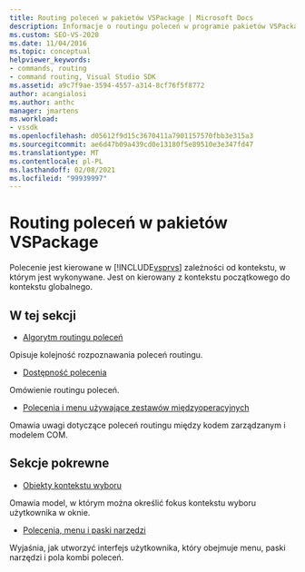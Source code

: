 ```yaml
---
title: Routing poleceń w pakietów VSPackage | Microsoft Docs
description: Informacje o routingu poleceń w programie pakietów VSPackage oraz o sposobie kierowania poleceń na podstawie kontekstu, w którym są wykonywane w programie Visual Studio.
ms.custom: SEO-VS-2020
ms.date: 11/04/2016
ms.topic: conceptual
helpviewer_keywords:
- commands, routing
- command routing, Visual Studio SDK
ms.assetid: a9c7f9ae-3594-4557-a314-8cf76f5f8772
author: acangialosi
ms.author: anthc
manager: jmartens
ms.workload:
- vssdk
ms.openlocfilehash: d05612f9d15c3670411a7901157570fbb3e315a3
ms.sourcegitcommit: ae6d47b09a439cd0e13180f5e89510e3e347fd47
ms.translationtype: MT
ms.contentlocale: pl-PL
ms.lasthandoff: 02/08/2021
ms.locfileid: "99939997"
---
```

# <a name="command-routing-in-vspackages"></a>Routing poleceń w pakietów VSPackage
Polecenie jest kierowane w [!INCLUDE[vsprvs](../../code-quality/includes/vsprvs_md.md)] zależności od kontekstu, w którym jest wykonywane. Jest on kierowany z kontekstu początkowego do kontekstu globalnego.

## <a name="in-this-section"></a>W tej sekcji
- [Algorytm routingu poleceń](../../extensibility/internals/command-routing-algorithm.md)

 Opisuje kolejność rozpoznawania poleceń routingu.

- [Dostępność polecenia](../../extensibility/internals/command-availability.md)

 Omówienie routingu poleceń.

- [Polecenia i menu używające zestawów międzyoperacyjnych](../../extensibility/internals/commands-and-menus-that-use-interop-assemblies.md)

 Omawia uwagi dotyczące poleceń routingu między kodem zarządzanym i modelem COM.

## <a name="related-sections"></a>Sekcje pokrewne
- [Obiekty kontekstu wyboru](../../extensibility/internals/selection-context-objects.md)

 Omawia model, w którym można określić fokus kontekstu wyboru użytkownika w oknie.

- [Polecenia, menu i paski narzędzi](../../extensibility/internals/commands-menus-and-toolbars.md)

 Wyjaśnia, jak utworzyć interfejs użytkownika, który obejmuje menu, paski narzędzi i pola kombi poleceń.
